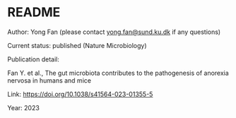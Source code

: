 # README

Author: Yong Fan (please contact yong.fan@sund.ku.dk if any questions)

Current status: published (Nature Microbiology)

Publication detail:

Fan Y. et al., The gut microbiota contributes to the pathogenesis of anorexia nervosa in humans and mice

Link: https://doi.org/10.1038/s41564-023-01355-5

Year: 2023
